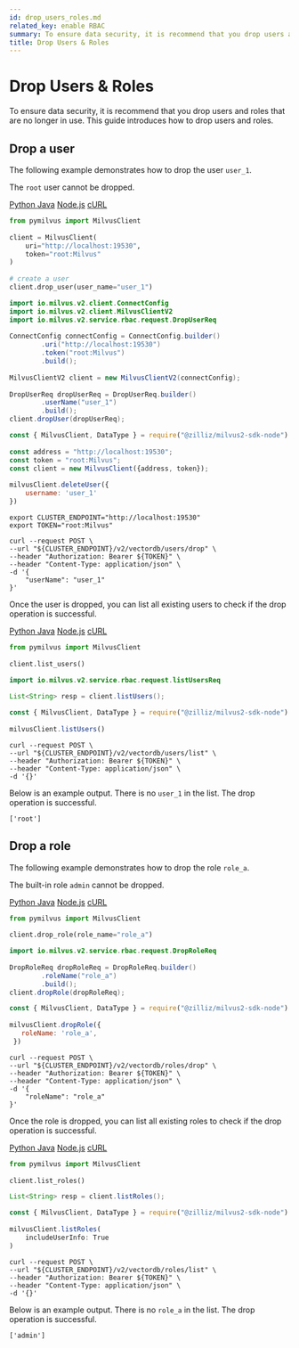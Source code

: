 ```yaml
---
id: drop_users_roles.md
related_key: enable RBAC
summary: To ensure data security, it is recommend that you drop users and roles that are no longer in use. This guide introduces how to drop users and roles.​
title: Drop Users & Roles​
---
```


# Drop Users & Roles​

To ensure data security, it is recommend that you drop users and roles that are no longer in use. This guide introduces how to drop users and roles.​

## Drop a user​

The following example demonstrates how to drop the user `user_1`. ​

<div class="alert note">

The `root` user cannot be dropped.​

</div>

<div class="multipleCode">
  <a href="#python">Python </a>
  <a href="#java">Java</a>
  <a href="#javascript">Node.js</a>
  <a href="#shell">cURL</a>
</div>

```python
from pymilvus import MilvusClient​
​
client = MilvusClient(​
    uri="http://localhost:19530",​
    token="root:Milvus"​
)​
​
# create a user​
client.drop_user(user_name="user_1")​

```

```java
import io.milvus.v2.client.ConnectConfig​
import io.milvus.v2.client.MilvusClientV2​
import io.milvus.v2.service.rbac.request.DropUserReq​
​
ConnectConfig connectConfig = ConnectConfig.builder()​
        .uri("http://localhost:19530")​
        .token("root:Milvus")​
        .build();​
        ​
MilvusClientV2 client = new MilvusClientV2(connectConfig);​
​
DropUserReq dropUserReq = DropUserReq.builder()​
        .userName("user_1")​
        .build();​
client.dropUser(dropUserReq);​

```

```javascript
const { MilvusClient, DataType } = require("@zilliz/milvus2-sdk-node")​
​
const address = "http://localhost:19530";​
const token = "root:Milvus";​
const client = new MilvusClient({address, token});​
​
milvusClient.deleteUser({​
    username: 'user_1'​
})​

```

```shell
export CLUSTER_ENDPOINT="http://localhost:19530"​
export TOKEN="root:Milvus"​
​
curl --request POST \​
--url "${CLUSTER_ENDPOINT}/v2/vectordb/users/drop" \​
--header "Authorization: Bearer ${TOKEN}" \​
--header "Content-Type: application/json" \​
-d '{​
    "userName": "user_1"​
}'​

```

Once the user is dropped, you can list all existing users to check if the drop operation is successful. ​

<div class="multipleCode">
  <a href="#python">Python </a>
  <a href="#java">Java</a>
  <a href="#javascript">Node.js</a>
  <a href="#shell">cURL</a>
</div>

```python
from pymilvus import MilvusClient​
​
client.list_users()​

```

```java
import io.milvus.v2.service.rbac.request.listUsersReq​
​
List<String> resp = client.listUsers();​

```

```javascript
const { MilvusClient, DataType } = require("@zilliz/milvus2-sdk-node")​
​
milvusClient.listUsers()​

```

```shell
curl --request POST \​
--url "${CLUSTER_ENDPOINT}/v2/vectordb/users/list" \​
--header "Authorization: Bearer ${TOKEN}" \​
--header "Content-Type: application/json" \​
-d '{}'​

```

Below is an example output. There is no `user_1` in the list. The drop operation is successful.​

```
['root']​

```

## Drop a role​

The following example demonstrates how to drop the role `role_a`.​

<div class="alert note">

The built-in role `admin` cannot be dropped.​

</div>

<div class="multipleCode">
  <a href="#python">Python </a>
  <a href="#java">Java</a>
  <a href="#javascript">Node.js</a>
  <a href="#shell">cURL</a>
</div>

```python
from pymilvus import MilvusClient​
​
client.drop_role(role_name="role_a")​

```

```java
import io.milvus.v2.service.rbac.request.DropRoleReq​
​
DropRoleReq dropRoleReq = DropRoleReq.builder()​
        .roleName("role_a")​
        .build();​
client.dropRole(dropRoleReq);​

```

```javascript
const { MilvusClient, DataType } = require("@zilliz/milvus2-sdk-node")​
​
milvusClient.dropRole({​
   roleName: 'role_a',​
 })​

```

```shell
curl --request POST \​
--url "${CLUSTER_ENDPOINT}/v2/vectordb/roles/drop" \​
--header "Authorization: Bearer ${TOKEN}" \​
--header "Content-Type: application/json" \​
-d '{​
    "roleName": "role_a"​
}'​

```

Once the role is dropped, you can list all existing roles to check if the drop operation is successful. ​

<div class="multipleCode">
  <a href="#python">Python </a>
  <a href="#java">Java</a>
  <a href="#javascript">Node.js</a>
  <a href="#shell">cURL</a>
</div>

```python
from pymilvus import MilvusClient​
​
client.list_roles()​

```

```java
List<String> resp = client.listRoles();​

```

```javascript
const { MilvusClient, DataType } = require("@zilliz/milvus2-sdk-node")​
​
milvusClient.listRoles(​
    includeUserInfo: True​
)​

```

```shell
curl --request POST \​
--url "${CLUSTER_ENDPOINT}/v2/vectordb/roles/list" \​
--header "Authorization: Bearer ${TOKEN}" \​
--header "Content-Type: application/json" \​
-d '{}'​

```

Below is an example output. There is no `role_a` in the list. The drop operation is successful.​

```
['admin']​

```